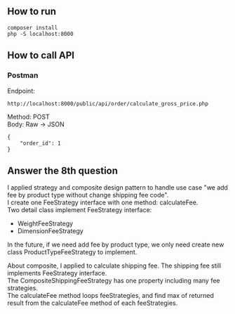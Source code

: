 ## How to run

```
composer install
php -S localhost:8000
```

## How to call API

### Postman

Endpoint:

```
http://localhost:8000/public/api/order/calculate_gross_price.php
```

Method: POST <br>
Body: Raw -> JSON

```
{
    "order_id": 1
}
```

## Answer the 8th question

I applied strategy and composite design pattern to handle use case "we add fee by product type without change shipping fee code". <br>
I create one FeeStrategy interface with one method: calculateFee.<br>
Two detail class implement FeeStrategy interface:<br>

- WeightFeeStrategy
- DimensionFeeStrategy

In the future, if we need add fee by product type, we only need create new class ProductTypeFeeStrategy to implement.<br>

About composite, I applied to calculate shipping fee. The shipping fee still implements FeeStrategy interface.<br>
The CompositeShippingFeeStrategy has one property including many fee strategies. <br>
The calculateFee method loops feeStrategies, and find max of returned result from the calculateFee method of each feeStrategies.
